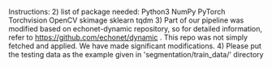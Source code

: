 Instructions:
2) list of package needed:
Python3
NumPy
PyTorch
Torchvision
OpenCV
skimage
sklearn
tqdm
3) Part of our pipeline was modified based on echonet-dynamic repository, so for detailed information, refer to https://github.com/echonet/dynamic . This repo was not simply fetched and applied. We have made significant modifications.
4) Please put the testing data as the example given in 'segmentation/train_data/' directory
